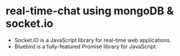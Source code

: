 # real-time-chat using mongoDB & socket.io

- Socket.IO is a JavaScript library for real-time web applications.
- Bluebird is a fully-featured Promise library for JavaScript.
